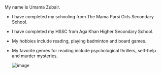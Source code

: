 My name is Umama Zubair.
* I have completed my schooling from The Mama Parsi Girls Secondary School.
* I have completed my HSSC from Aga Khan Higher Secondary School.
* My hobbies include reading, playing badminton and board games.
* My favorite genres for reading include psychological thrillers, self-help and murder mysteries.

  ![image](https://github.com/user-attachments/assets/c99a4b11-3deb-4c2b-bb82-8298352eef73)
